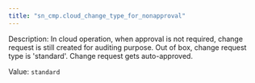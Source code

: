 ```yaml
---
title: "sn_cmp.cloud_change_type_for_nonapproval"
---
```


Description: In cloud operation, when approval is not required, change request is still created for auditing purpose.  Out of box, change request type is 'standard'.  Change request gets auto-approved.

Value: `standard`